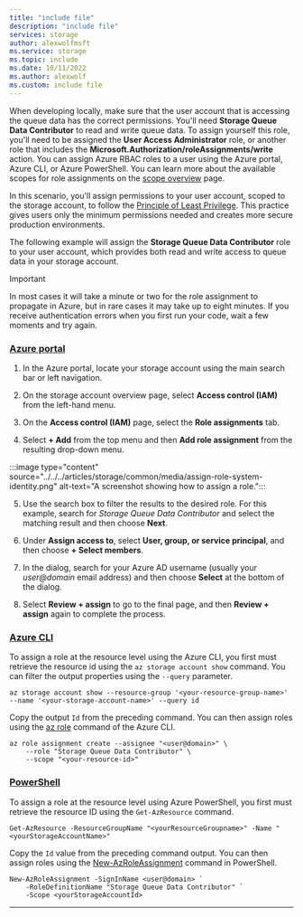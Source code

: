 ```yaml
---
title: "include file"
description: "include file"
services: storage
author: alexwolfmsft
ms.service: storage
ms.topic: include
ms.date: 10/11/2022
ms.author: alexwolf
ms.custom: include file
---
```


When developing locally, make sure that the user account that is accessing the queue data has the correct permissions. You'll need **Storage Queue Data Contributor** to read and write queue data. To assign yourself this role, you'll need to be assigned the **User Access Administrator** role, or another role that includes the **Microsoft.Authorization/roleAssignments/write** action. You can assign Azure RBAC roles to a user using the Azure portal, Azure CLI, or Azure PowerShell. You can learn more about the available scopes for role assignments on the [scope overview](../../../articles/role-based-access-control/scope-overview.md) page.

In this scenario, you'll assign permissions to your user account, scoped to the storage account, to follow the [Principle of Least Privilege](../../../articles/active-directory/develop/secure-least-privileged-access.md). This practice gives users only the minimum permissions needed and creates more secure production environments.

The following example will assign the **Storage Queue Data Contributor** role to your user account, which provides both read and write access to queue data in your storage account.

> [!IMPORTANT]
> In most cases it will take a minute or two for the role assignment to propagate in Azure, but in rare cases it may take up to eight minutes. If you receive authentication errors when you first run your code, wait a few moments and try again.

### [Azure portal](#tab/roles-azure-portal)

1. In the Azure portal, locate your storage account using the main search bar or left navigation.

2. On the storage account overview page, select **Access control (IAM)** from the left-hand menu.

3. On the **Access control (IAM)** page, select the **Role assignments** tab.

4. Select **+ Add** from the top menu and then **Add role assignment** from the resulting drop-down menu.

:::image type="content" source="../../../articles/storage/common/media/assign-role-system-identity.png" alt-text="A screenshot showing how to assign a role.":::

5. Use the search box to filter the results to the desired role. For this example, search for *Storage Queue Data Contributor* and select the matching result and then choose **Next**.

6. Under **Assign access to**, select **User, group, or service principal**, and then choose **+ Select members**.

7. In the dialog, search for your Azure AD username (usually your *user@domain* email address) and then choose **Select** at the bottom of the dialog.

8. Select **Review + assign** to go to the final page, and then **Review + assign** again to complete the process.

### [Azure CLI](#tab/roles-azure-cli)

To assign a role at the resource level using the Azure CLI, you first must retrieve the resource id using the `az storage account show` command. You can filter the output properties using the `--query` parameter.

```azurecli
az storage account show --resource-group '<your-resource-group-name>' --name '<your-storage-account-name>' --query id
```

Copy the output `Id` from the preceding command. You can then assign roles using the [az role](/cli/azure/role) command of the Azure CLI.

```azurecli
az role assignment create --assignee "<user@domain>" \
    --role "Storage Queue Data Contributor" \
    --scope "<your-resource-id>"
```

### [PowerShell](#tab/roles-powershell)

To assign a role at the resource level using Azure PowerShell, you first must retrieve the resource ID using the `Get-AzResource` command.

```azurepowershell
Get-AzResource -ResourceGroupName "<yourResourceGroupname>" -Name "<yourStorageAccountName>"
```

Copy the `Id` value from the preceding command output. You can then assign roles using the [New-AzRoleAssignment](/powershell/module/az.resources/new-azroleassignment) command in PowerShell.

```azurepowershell
New-AzRoleAssignment -SignInName <user@domain> `
    -RoleDefinitionName "Storage Queue Data Contributor" `
    -Scope <yourStorageAccountId>
```

---